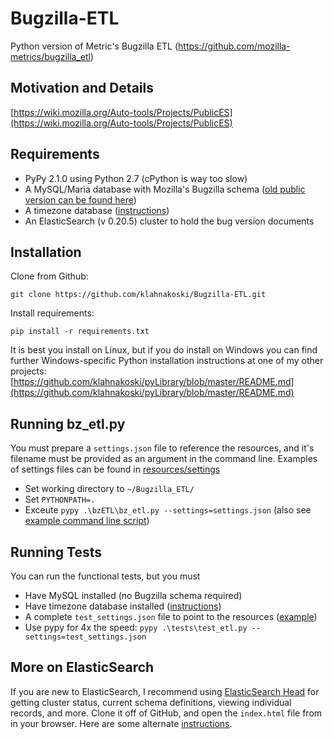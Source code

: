 
Bugzilla-ETL
============

Python version of Metric's Bugzilla ETL (https://github.com/mozilla-metrics/bugzilla_etl)

Motivation and Details
----------------------

[https://wiki.mozilla.org/Auto-tools/Projects/PublicES](https://wiki.mozilla.org/Auto-tools/Projects/PublicES)

Requirements
------------

  * PyPy 2.1.0 using Python 2.7  (cPython is way too slow)
  * A MySQL/Maria database with Mozilla's Bugzilla schema ([old public version can be found here](http://people.mozilla.com/~mhoye/bugzilla/))
  * A timezone database ([instructions](./tests/resources/mySQL/README.md))
  * An ElasticSearch (v 0.20.5) cluster to hold the bug version documents

Installation
------------

Clone from Github:

    git clone https://github.com/klahnakoski/Bugzilla-ETL.git

Install requirements:

    pip install -r requirements.txt

It is best you install on Linux, but if you do install on Windows you can find 
further Windows-specific Python installation instructions at one of my other projects: [https://github.com/klahnakoski/pyLibrary/blob/master/README.md](https://github.com/klahnakoski/pyLibrary/blob/master/README.md)


Running bz_etl.py
-----------------------

You must prepare a ```settings.json``` file to reference the resources, and it's filename must be provided as an argument in the command line. Examples of settings files can be found in [resources/settings](resources/settings)

  * Set working directory to ```~/Bugzilla_ETL/```
  * Set ```PYTHONPATH=.```
  * Exceute ```pypy .\bzETL\bz_etl.py --settings=settings.json``` (also see [example command line script](resources/scripts/bz_etl.bat))



Running Tests
-------------

You can run the functional tests, but you must

  * Have MySQL installed (no Bugzilla schema required)
  * Have timezone database installed ([instructions](./tests/resources/mySQL/README.md))
  * A complete ```test_settings.json``` file to point to the resources ([example](./resources/settings/test_settings_example.json))
  * Use pypy for 4x the speed: ```pypy .\tests\test_etl.py --settings=test_settings.json```



More on ElasticSearch
---------------------

If you are new to ElasticSearch, I recommend using [ElasticSearch Head](https://github.com/mobz/elasticsearch-head)
for getting cluster status, current schema definitions, viewing individual
records, and more.  Clone it off of GitHub, and open the ```index.html``` file
from in your browser.  Here are some alternate [instructions](http://mobz.github.io/elasticsearch-head/).